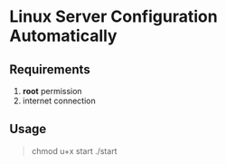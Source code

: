 # Linux Server Configuration Automatically

## Requirements
1. **root** permission
2. internet connection
## Usage
> chmod u+x start 
> ./start
